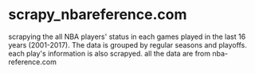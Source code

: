 # scrapy_nbareference.com
scrapying the all NBA players' status in each games played in the last 16 years (2001-2017). The data is grouped by regular seasons and playoffs.
each play's information is also scrapyed.
all the data are from nba-reference.com

